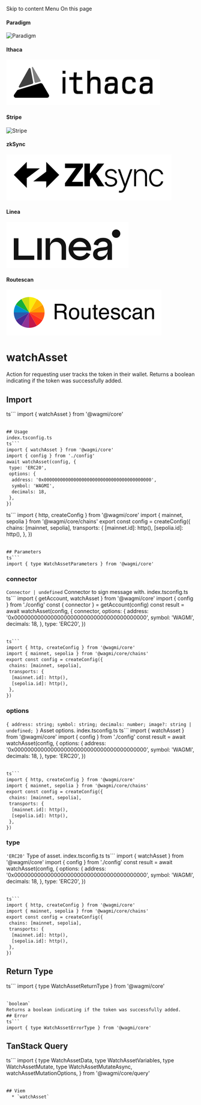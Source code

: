 Skip to content 
Menu
On this page
#### Paradigm
![Paradigm](https://raw.githubusercontent.com/wevm/.github/main/content/sponsors/paradigm-light.svg)
#### Ithaca
![Ithaca](https://raw.githubusercontent.com/wevm/.github/main/content/sponsors/ithaca-light.svg)
#### Stripe
![Stripe](https://raw.githubusercontent.com/wevm/.github/main/content/sponsors/stripe-light.svg)
#### zkSync
![zkSync](https://raw.githubusercontent.com/wevm/.github/main/content/sponsors/zksync-light.svg)
#### Linea
![Linea](https://raw.githubusercontent.com/wevm/.github/main/content/sponsors/linea-light.svg)
#### Routescan
![Routescan](https://raw.githubusercontent.com/wevm/.github/main/content/sponsors/routescan-light.svg)
# watchAsset ​
Action for requesting user tracks the token in their wallet. Returns a boolean indicating if the token was successfully added.
## Import ​
ts```
import { watchAsset } from '@wagmi/core'
```

## Usage ​
index.tsconfig.ts
ts```
import { watchAsset } from '@wagmi/core'
import { config } from './config'
await watchAsset(config, {
 type: 'ERC20',
 options: {
  address: '0x0000000000000000000000000000000000000000',
  symbol: 'WAGMI',
  decimals: 18,
 },
})
```

ts```
import { http, createConfig } from '@wagmi/core'
import { mainnet, sepolia } from '@wagmi/core/chains'
export const config = createConfig({
 chains: [mainnet, sepolia],
 transports: {
  [mainnet.id]: http(),
  [sepolia.id]: http(),
 },
})
```

## Parameters ​
ts```
import { type WatchAssetParameters } from '@wagmi/core'
```

### connector ​
`Connector | undefined`
Connector to sign message with.
index.tsconfig.ts
ts```
import { getAccount, watchAsset } from '@wagmi/core'
import { config } from './config'
const { connector } = getAccount(config)
const result = await watchAsset(config, {
 connector, 
 options: {
  address: '0x0000000000000000000000000000000000000000',
  symbol: 'WAGMI',
  decimals: 18,
 },
 type: 'ERC20',
})
```

ts```
import { http, createConfig } from '@wagmi/core'
import { mainnet, sepolia } from '@wagmi/core/chains'
export const config = createConfig({
 chains: [mainnet, sepolia],
 transports: {
  [mainnet.id]: http(),
  [sepolia.id]: http(),
 },
})
```

### options ​
`{ address: string; symbol: string; decimals: number; image?: string | undefined; }`
Asset options.
index.tsconfig.ts
ts```
import { watchAsset } from '@wagmi/core'
import { config } from './config'
const result = await watchAsset(config, {
 options: { 
  address: '0x0000000000000000000000000000000000000000', 
  symbol: 'WAGMI', 
  decimals: 18, 
 }, 
 type: 'ERC20',
})
```

ts```
import { http, createConfig } from '@wagmi/core'
import { mainnet, sepolia } from '@wagmi/core/chains'
export const config = createConfig({
 chains: [mainnet, sepolia],
 transports: {
  [mainnet.id]: http(),
  [sepolia.id]: http(),
 },
})
```

### type ​
`'ERC20'`
Type of asset.
index.tsconfig.ts
ts```
import { watchAsset } from '@wagmi/core'
import { config } from './config'
const result = await watchAsset(config, {
 options: {
  address: '0x0000000000000000000000000000000000000000',
  symbol: 'WAGMI',
  decimals: 18,
 },
 type: 'ERC20', 
})
```

ts```
import { http, createConfig } from '@wagmi/core'
import { mainnet, sepolia } from '@wagmi/core/chains'
export const config = createConfig({
 chains: [mainnet, sepolia],
 transports: {
  [mainnet.id]: http(),
  [sepolia.id]: http(),
 },
})
```

## Return Type ​
ts```
import { type WatchAssetReturnType } from '@wagmi/core'
```

`boolean`
Returns a boolean indicating if the token was successfully added.
## Error ​
ts```
import { type WatchAssetErrorType } from '@wagmi/core'
```

## TanStack Query ​
ts```
import {
 type WatchAssetData,
 type WatchAssetVariables,
 type WatchAssetMutate,
 type WatchAssetMutateAsync,
 watchAssetMutationOptions,
} from '@wagmi/core/query'
```

## Viem ​
  * `watchAsset`


